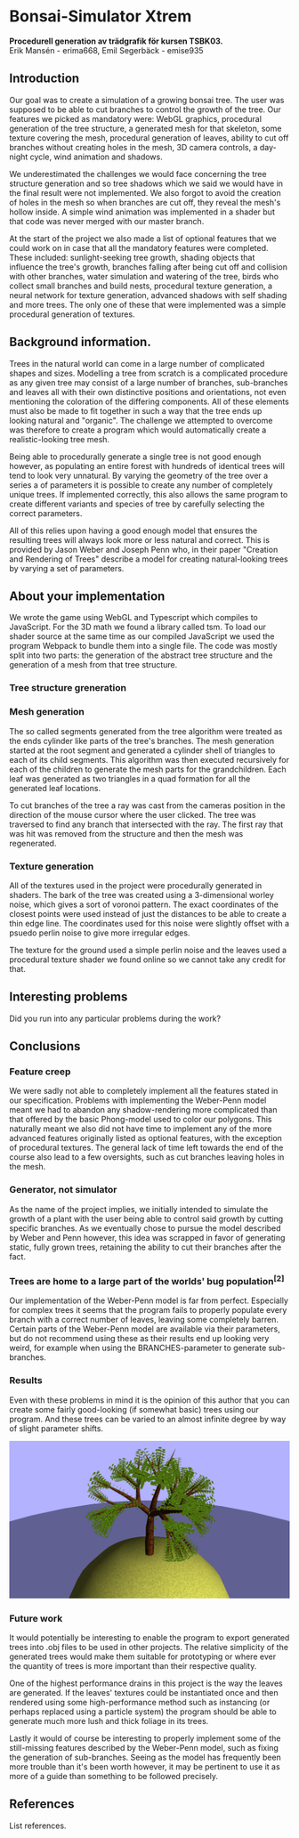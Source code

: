 # Bonsai-Simulator Xtrem
**Procedurell generation av trädgrafik för kursen TSBK03.**  
Erik Mansén - erima668, Emil Segerbäck - emise935

## Introduction
Our goal was to create a simulation of a growing bonsai tree. The user was supposed to be able to cut branches to control the growth of the tree. Our features we picked as mandatory were: WebGL graphics, procedural generation of the tree structure, a generated mesh for that skeleton, some texture covering the mesh, procedural generation of leaves, ability to cut off branches without creating holes in the mesh, 3D camera controls, a day-night cycle, wind animation and shadows.

We underestimated the challenges we would face concerning the tree structure generation and so tree shadows which we said we would have in the final result were not implemented. We also forgot to avoid the creation of holes in the mesh so when branches are cut off, they reveal the mesh's hollow inside. A simple wind animation was implemented in a shader but that code was never merged with our master branch.

At the start of the project we also made a list of optional features that we could work on in case that all the mandatory features were completed. These included: sunlight-seeking tree growth, shading objects that influence the tree's growth, branches falling after being cut off and collision with other branches, water simulation and watering of the tree, birds who collect small branches and build nests, procedural texture generation, a neural network for texture generation, advanced shadows with self shading and more trees. The only one of these that were implemented was a simple procedural generation of textures.

## Background information.
Trees in the natural world can come in a large number of complicated shapes and sizes. Modelling a tree from scratch is a complicated procedure as any given tree may consist of a large number of branches, sub-branches and leaves all with their own distinctive positions and orientations, not even mentioning the coloration of the differing components. All of these elements must also be made to fit together in such a way that the tree ends up looking natural and "organic". The challenge we attempted to overcome was therefore to create a program which would automatically create a realistic-looking tree mesh.

Being able to procedurally generate a single tree is not good enough however, as populating an entire forest with hundreds of identical trees will tend to look very unnatural. By varying the geometry of the tree over a series a of parameters it is possible to create any number of completely unique trees. If implemented correctly, this also allows the same program to create different variants and species of tree by carefully selecting the correct parameters.

All of this relies upon having a good enough model that ensures the resulting trees will always look more or less natural and correct. This is provided by Jason Weber and Joseph Penn who, in their paper "Creation and Rendering of Trees" describe a model for creating natural-looking trees by varying a set of parameters.

## About your implementation
We wrote the game using WebGL and Typescript which compiles to JavaScript. For the 3D math we found a library called tsm. To load our shader source at the same time as our compiled JavaScript we used the program Webpack to bundle them into a single file. The code was mostly split into two parts: the generation of the abstract tree structure and the generation of a mesh from that tree structure.

### Tree structure greneration

### Mesh generation
The so called segments generated from the tree algorithm were treated as the ends cylinder like parts of the tree's branches. The mesh generation started at the root segment and generated a cylinder shell of triangles to each of its child segments. This algorithm was then executed recursively for each of the children to generate the mesh parts for the grandchildren. Each leaf was generated as two triangles in a quad formation for all the generated leaf locations.

To cut branches of the tree a ray was cast from the cameras position in the direction of the mouse cursor where the user clicked. The tree was traversed to find any branch that intersected with the ray. The first ray that was hit was removed from the structure and then the mesh was regenerated.

### Texture generation
All of the textures used in the project were procedurally generated in shaders. The bark of the tree was created using a 3-dimensional worley noise, which gives a sort of voronoi pattern. The exact coordinates of the closest points were used instead of just the distances to be able to create a thin edge line. The coordinates used for this noise were slightly offset with a psuedo perlin noise to give more irregular edges.

The texture for the ground used a simple perlin noise and the leaves used a procedural texture shader we found online so we cannot take any credit for that.

## Interesting problems
Did you run into any particular problems during the work?

## Conclusions

### Feature creep
We were sadly not able to completely implement all the features stated in our specification. Problems with implementing the Weber-Penn model meant we had to abandon any shadow-rendering more complicated than that offered by the basic Phong-model used to color our polygons. This naturally meant we also did not have time to implement any of the more advanced features originally listed as optional features, with the exception of procedural textures. The general lack of time left towards the end of the course also lead to a few oversights, such as cut branches leaving holes in the mesh.

### Generator, not simulator
As the name of the project implies, we initially intended to simulate the growth of a plant with the user being able to control said growth by cutting specific branches. As we eventually chose to pursue the model described by Weber and Penn however, this idea was scrapped in favor of generating static, fully grown trees, retaining the ability to cut their branches after the fact.

### Trees are home to a large part of the worlds' bug population<sup>[2]</sup>
Our implementation of the Weber-Penn model is far from perfect. Especially for complex trees it seems that the program fails to properly populate every branch with a correct number of leaves, leaving some completely barren. Certain parts of the Weber-Penn model are available via their parameters, but do not recommend using these as their results end up looking very weird, for example when using the BRANCHES-parameter to generate sub-branches.

### Results
Even with these problems in mind it is the opinion of this author that you can create some fairly good-looking (if somewhat basic) trees using our program. And these trees can be varied to an almost infinite degree by way of slight parameter shifts.

![Image](weber_penn_tree.png)

### Future work
It would potentially be interesting to enable the program to export generated trees into .obj files to be used in other projects. The relative simplicity of the generated trees would make them suitable for prototyping or where ever the quantity of trees is more important than their respective quality.

One of the highest performance drains in this project is the way the leaves are generated. If the leaves' textures could be instantiated once and then rendered using some high-performance method such as instancing (or perhaps replaced using a particle system) the program should be able to generate much more lush and thick foliage in its trees.

Lastly it would of course be interesting to properly implement some of the still-missing features described by the Weber-Penn model, such as fixing the generation of sub-branches. Seeing as the model has frequently been more trouble than it's been worth however, it may be pertinent to use it as more of a guide than something to be followed precisely.

## References
List references.
